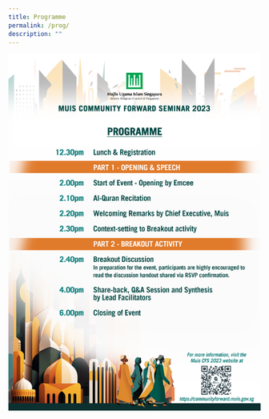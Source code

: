 ```yaml
---
title: Programme
permalink: /prog/
description: ""
---
```

![CFS Progamme](/images/toolkit_programme.jpg)